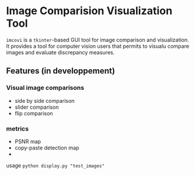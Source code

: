 # Image Comparision Visualization Tool

`imcovi` is a `tkinter`-based GUI tool for image comparison and visualization. It provides a tool for computer vision users that permits to visualu compare images and evaluate discrepancy measures.

## Features (in developpement)

### Visual image comparisons
- side by side comparison
- slider comparison
- flip comparison

### metrics
- PSNR map
- copy-paste detection map
-


usage
`python display.py "test_images"`
